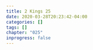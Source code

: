 ```yaml
---
title: 2 Kings 25
date: 2020-03-28T20:23:42-04:00
categories: []
tags: []
chapter: "025"
inprogress: false
---
```


